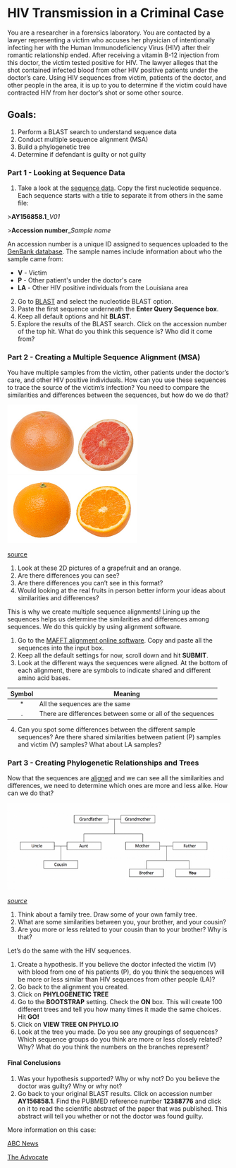 # HIV Transmission in a Criminal Case

You are a researcher in a forensics laboratory. You are contacted by a lawyer representing a victim who accuses her physician of intentionally infecting her with the Human Immunodeficiency Virus (HIV) after their romantic relationship ended. After receiving a vitamin B-12 injection from this doctor, the victim tested positive for HIV. The lawyer alleges that the shot contained infected blood from other HIV positive patients under the doctor’s care. Using HIV sequences from victim, patients of the doctor, and other people in the area, it is up to you to determine if the victim could have contracted HIV from her doctor’s shot or some other source.
## Goals:
1.	Perform a BLAST search to understand sequence data
2.	Conduct multiple sequence alignment (MSA)
3.	Build a phylogenetic tree
4.	Determine if defendant is guilty or not guilty 
### Part 1 - Looking at Sequence Data
1.	Take a look at the [sequence data](https://github.com/hdehart/HIV_Workshop/blob/master/HIV_subset.fas). Copy the first nucleotide sequence. Each sequence starts with a title to separate it from others in the same file:

\>**AY156858.1**\_*V01*

\>**Accession number**\_*Sample name*

An accession number is a unique ID assigned to sequences uploaded to the [GenBank database](https://www.ncbi.nlm.nih.gov/genbank/). The sample names include information about who the sample came from:

* **V** - Victim
* **P** - Other patient's under the doctor's care
* **LA** - Other HIV positive individuals from the Louisiana area

2.	Go to [BLAST](https://blast.ncbi.nlm.nih.gov/Blast.cgi) and select the nucleotide BLAST option.
3.	Paste the first sequence underneath the **Enter Query Sequence box**.
4.	Keep all default options and hit **BLAST**.
5.	Explore the results of the BLAST search. Click on the accession number of the top hit. What do you think this sequence is? Who did it come from? 

### Part 2 - Creating a Multiple Sequence Alignment (MSA)
You have multiple samples from the victim, other patients under the doctor’s care, and other HIV positive individuals. How can you use these sequences to trace the source of the victim’s infection? You need to compare the similarities and differences between the sequences, but how do we do that? 


![alt text](https://github.com/hdehart/HIV_Workshop/blob/master/grapefruit.png) ![alt text](https://github.com/hdehart/HIV_Workshop/blob/master/orange.png)

[source](https://commons.wikimedia.org/wiki/User:Evan-Amos/Food)

1.	Look at these 2D pictures of a grapefruit and an orange. 
2.	Are there differences you can see? 
3.	Are there differences you can’t see in this format? 
4.	Would looking at the real fruits in person better inform your ideas about similarities and differences?

This is why we create multiple sequence alignments! Lining up the sequences helps us determine the similarities and differences among sequences. We do this quickly by using alignment software.

1.	Go to the [MAFFT alignment online software](https://mafft.cbrc.jp/alignment/server/). Copy and paste all the sequences into the input box.
2.	Keep all the default settings for now, scroll down and hit **SUBMIT**.
3.	Look at the different ways the sequences were aligned. At the bottom of each alignment, there are symbols to indicate shared and different amino acid bases.

|Symbol|Meaning|
:-------:|-------|
|\* | All the sequences are the same
|\. | There are differences between some or all of the sequences

4.	Can you spot some differences between the different sample sequences? Are there shared similarities between patient (P) samples and victim (V) samples? What about LA samples?

### Part 3 - Creating Phylogenetic Relationships and Trees

Now that the sequences are [aligned](https://github.com/hdehart/HIV_Workshop/blob/master/HIV_data_aligned.fas) and we can see all the similarities and differences, we need to determine which ones are more and less alike. How can we do that?

![alt text](https://github.com/hdehart/HIV_Workshop/blob/master/fam_tree.png)

*[source](https://www.ebi.ac.uk/training/online/course/introduction-phylogenetics/what-phylogeny/example-family-tree)*

1.	Think about a family tree. Draw some of your own family tree.
2.	What are some similarities between you, your brother, and your cousin? 
3.	Are you more or less related to your cousin than to your brother? Why is that?

Let’s do the same with the HIV sequences. 

1.	Create a hypothesis. If you believe the doctor infected the victim (V) with blood from one of his patients (P), do you think the sequences will be more or less similar than HIV sequences from other people (LA)?
2.	Go back to the alignment you created. 
3.	Click on **PHYLOGENETIC TREE**
4.	Go to the **BOOTSTRAP** setting. Check the **ON** box. This will create 100 different trees and tell you how many times it made the same choices. Hit **GO!**
5.	Click on **VIEW TREE ON PHYLO.IO**
6.	Look at the tree you made. Do you see any groupings of sequences? Which sequence groups do you think are more or less closely related? Why? What do you think the numbers on the branches represent?

#### Final Conclusions

1.	Was your hypothesis supported? Why or why not? Do you believe the doctor was guilty? Why or why not?
2.	Go back to your original BLAST results. Click on accession number **AY156858.1**. Find the PUBMED reference number **12388776** and click on it to read the scientific abstract of the paper that was published. This abstract will tell you whether or not the doctor was found guilty.

More information on this case:

[ABC News](https://abcnews.go.com/Technology/story?id=97856&page=1)

[The Advocate](https://www.theadvocate.com/acadiana/news/article_4f2c8962-fd3c-5fa7-87cf-048188f626e3.html)
